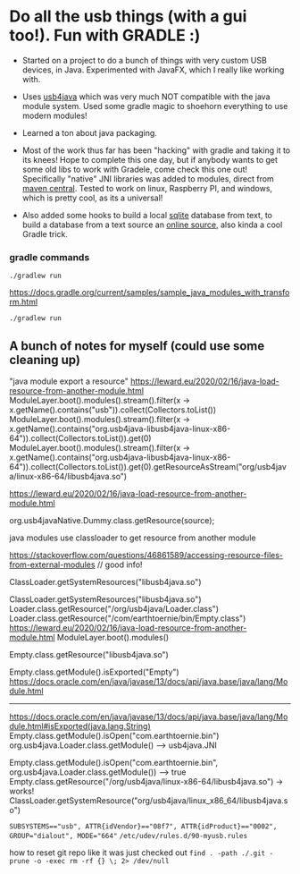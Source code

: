 # Do all the usb things (with a gui too!). Fun with GRADLE :)

- Started on a project to do a bunch of things with very custom USB
devices, in Java. Experimented with JavaFX, which I really like working with.

- Uses [usb4java](https://github.com/usb4java/usb4java) which was very much NOT compatible
with the java module system. Used some gradle magic to shoehorn everything to use
modern modules!

- Learned a ton about java packaging.

- Most of the work thus far has been "hacking" with gradle and taking it to its knees!
Hope to complete this one day, but if anybody wants to get some old libs to work
with Gradele, come check this one out! Specifically "native" JNI libraries was added to modules,
direct from [maven central](https://mvnrepository.com/artifact/org.usb4java/libusb4java/1.3.0).
Tested to work on linux, Raspberry PI, and windows, which is pretty cool, as its a universal!

- Also added some hooks to build a local [sqlite](sqlite.org) database from text, to build a database from a text source
an [online source](http://www.linux-usb.org/usb.ids"), also kinda a cool Gradle trick.

### gradle commands

`./gradlew run`

https://docs.gradle.org/current/samples/sample_java_modules_with_transform.html  

`./gradlew run`

## A bunch of notes for myself (could use some cleaning up)
"java module export a resource"
https://leward.eu/2020/02/16/java-load-resource-from-another-module.html
ModuleLayer.boot().modules().stream().filter(x -> x.getName().contains("usb")).collect(Collectors.<Module>toList())
ModuleLayer.boot().modules().stream().filter(x -> x.getName().contains("org.usb4java-libusb4java-linux-x86-64")).collect(Collectors.<Module>toList()).get(0)
ModuleLayer.boot().modules().stream().filter(x -> x.getName().contains("org.usb4java-libusb4java-linux-x86-64")).collect(Collectors.<Module>toList()).get(0).getResourceAsStream("org/usb4java/linux-x86-64/libusb4java.so")

https://leward.eu/2020/02/16/java-load-resource-from-another-module.html

org.usb4javaNative.Dummy.class.getResource(source);

java modules use classloader to get resource from another module

https://stackoverflow.com/questions/46861589/accessing-resource-files-from-external-modules // good info!

ClassLoader.getSystemResources("libusb4java.so")

ClassLoader.getSystemResources("libusb4java.so")
Loader.class.getResource("/org/usb4java/Loader.class")
Loader.class.getResource("/com/earthtoernie/bin/Empty.class")
https://leward.eu/2020/02/16/java-load-resource-from-another-module.html
ModuleLayer.boot().modules()

Empty.class.getResource("libusb4java.so")

Empty.class.getModule().isExported("Empty")
https://docs.oracle.com/en/java/javase/13/docs/api/java.base/java/lang/Module.html

----------------------
https://docs.oracle.com/en/java/javase/13/docs/api/java.base/java/lang/Module.html#isExported(java.lang.String)
Empty.class.getModule().isOpen("com.earthtoernie.bin")
org.usb4java.Loader.class.getModule() --> usb4java.JNI

Empty.class.getModule().isOpen("com.earthtoernie.bin", org.usb4java.Loader.class.getModule()) --> true
Empty.class.getResource("/org/usb4java/linux-x86-64/libusb4java.so") -> works!
ClassLoader.getSystemResource("org/usb4java/linux_x86_64/libusb4java.so")

`SUBSYSTEMS=="usb", ATTR{idVendor}=="08f7", ATTR{idProduct}=="0002", GROUP="dialout", MODE="664"`
`/etc/udev/rules.d/90-myusb.rules`

how to reset git repo like it was just checked out
`find . -path ./.git -prune -o -exec rm -rf {} \; 2> /dev/null`